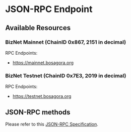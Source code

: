 # JSON-RPC Endpoint

## Available Resources

### BizNet Mainnet (ChainID 0x867, 2151 in decimal)

RPC Endpoints:

* https://mainnet.bosagora.org


### BizNet Testnet (ChainID 0x7E3, 2019 in decimal)

RPC Endpoints:

* https://testnet.bosagora.org


## JSON-RPC methods

Please refer to this [JSON-RPC Specification](https://ethereum.github.io/execution-apis/api-documentation/).
